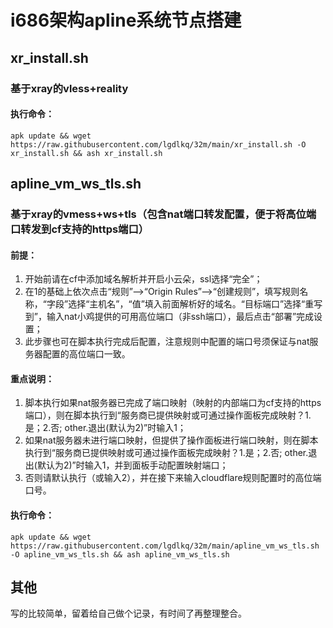 # i686架构apline系统节点搭建
## xr_install.sh
### 基于xray的vless+reality
#### 执行命令：

```
apk update && wget https://raw.githubusercontent.com/lgdlkq/32m/main/xr_install.sh -O xr_install.sh && ash xr_install.sh
```

## apline_vm_ws_tls.sh
### 基于xray的vmess+ws+tls（包含nat端口转发配置，便于将高位端口转发到cf支持的https端口）
#### 前提：
  1. 开始前请在cf中添加域名解析并开启小云朵，ssl选择“完全”；
  2. 在1的基础上依次点击“规则”——>“Origin Rules”——>“创建规则”，填写规则名称，“字段”选择“主机名”，“值”填入前面解析好的域名。“目标端口”选择“重写到”，输入nat小鸡提供的可用高位端口（非ssh端口），最后点击“部署”完成设置；
  3. 此步骤也可在脚本执行完成后配置，注意规则中配置的端口号须保证与nat服务器配置的高位端口一致。

#### 重点说明：
  1. 脚本执行如果nat服务器已完成了端口映射（映射的内部端口为cf支持的https端口），则在脚本执行到“服务商已提供映射或可通过操作面板完成映射？1.是；2.否; other.退出(默认为2)”时输入1；
  2. 如果nat服务器未进行端口映射，但提供了操作面板进行端口映射，则在脚本执行到“服务商已提供映射或可通过操作面板完成映射？1.是；2.否; other.退出(默认为2)”时输入1，并到面板手动配置映射端口；
  3. 否则请默认执行（或输入2），并在接下来输入cloudflare规则配置时的高位端口号。

#### 执行命令：

```
apk update && wget https://raw.githubusercontent.com/lgdlkq/32m/main/apline_vm_ws_tls.sh -O apline_vm_ws_tls.sh && ash apline_vm_ws_tls.sh
```

## 其他
写的比较简单，留着给自己做个记录，有时间了再整理整合。
